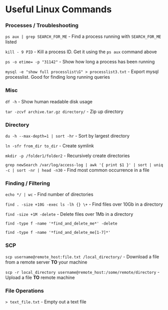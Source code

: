 # Useful Linux Commands

### Processes / Troubleshooting

`ps aux | grep SEARCH_FOR_ME` - Find a process running with `SEARCH_FOR_ME` listed

`kill - 9 PID` - Kill a process ID. Get it using the `ps aux` command above

`ps -o etime= -p "31142"` - Show how long a process has been running 

`mysql -e "show full processlist\G" > processlist3.txt` - Export mysql processlist. Good for finding long running queries


### Misc 

`df -h` - Show human readable disk usage

`tar -zcvf archive.tar.gz directory/` - Zip up directory


### Directory

`du -h --max-depth=1 | sort -hr` - Sort by largest directory

`ln -sfr from_dir to_dir` - Create symlink 

`mkdir -p /folder1/folder2` - Recursively create directories


`grep newSearch /var/log/access-log | awk '{ print $1 }' | sort | uniq -c | sort -nr | head -n30` - Find most common occurrence in a file


### Finding / Filtering 

`echo */ | wc` - Find number of directories

`find . -size +10G -exec ls -lh {} \+` - Find files over 10Gb in a directory

`find -size +1M -delete` - Delete files over 1Mb in a directory

`find -type f -name '*find_and_delete_me*' -delete`

`find -type f -name '*find_and_delete_me[1-7]*'`

### SCP

`scp username@remote_host:file.txt /local_directory/` - Download a file from a remote server **TO** your machine

`scp -r local_directory username@remote_host:/some/remote/directory` - Upload a file **TO** remote machine

### File Operations

`> text_file.txt` - Empty out a text file
